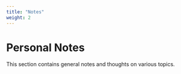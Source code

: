 ```yaml
---
title: "Notes"
weight: 2
---
```


# Personal Notes

This section contains general notes and thoughts on various topics.
